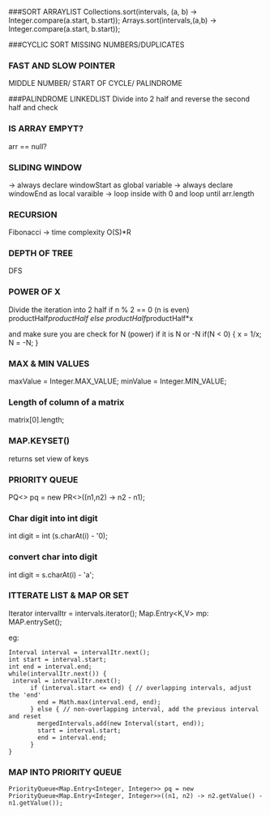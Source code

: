  ###SORT ARRAYLIST
 Collections.sort(intervals, (a, b) -> Integer.compare(a.start, b.start));
 Arrays.sort(intervals,(a,b) -> Integer.compare(a.start, b.start));
 
 ###CYCLIC SORT
 MISSING NUMBERS/DUPLICATES
 
 ### FAST AND SLOW POINTER 
 MIDDLE NUMBER/ START OF CYCLE/ PALINDROME 
 
 ###PALINDROME LINKEDLIST 
 Divide into 2 half and reverse the second half and check 
 
 ### IS ARRAY EMPYT? 
 arr == null?
 
 ### SLIDING WINDOW 
 -> always declare windowStart as global variable 
 -> always declare windowEnd as local varaible
 -> loop inside with 0 and loop until arr.length
 
 ### RECURSION 
 Fibonacci -> time complexity O(S)*R
 
 ### DEPTH OF TREE 
 DFS 
 
 ### POWER OF X
 Divide the iteration into 2 half 
 if n % 2 == 0 (n is even) productHalf*productHalf 
 else productHalf*productHalf*x

and make sure you are check for N (power) if it is N or -N 
      if(N < 0) {
          x = 1/x; 
          N = -N;
      }

### MAX & MIN VALUES
maxValue = Integer.MAX_VALUE;
minValue = Integer.MIN_VALUE;

### Length of column of a matrix 
matrix[0].length;

### MAP.KEYSET() 
returns set view of keys


### PRIORITY QUEUE 
PQ<> pq = new PR<>((n1,n2) -> n2 - n1); 
 
 
### Char digit into int digit 
int digit = int (s.charAt(i) - '0);

### convert char into digit 
int digit = s.charAt(i) - 'a';

### ITTERATE LIST & MAP OR SET
Iterator<Interval> intervalItr = intervals.iterator();
Map.Entry<K,V> mp: MAP.entrySet();

eg: 
```Iterator<Interval> intervalItr = intervals.iterator();
Interval interval = intervalItr.next();
int start = interval.start;
int end = interval.end;
while(intervalItr.next()) {
 interval = intervalItr.next();
      if (interval.start <= end) { // overlapping intervals, adjust the 'end'
        end = Math.max(interval.end, end);
      } else { // non-overlapping interval, add the previous interval and reset
        mergedIntervals.add(new Interval(start, end));
        start = interval.start;
        end = interval.end;
      }
}
```

### MAP INTO PRIORITY QUEUE
````
PriorityQueue<Map.Entry<Integer, Integer>> pq = new PriorityQueue<Map.Entry<Integer, Integer>>((n1, n2) -> n2.getValue() - n1.getValue());
